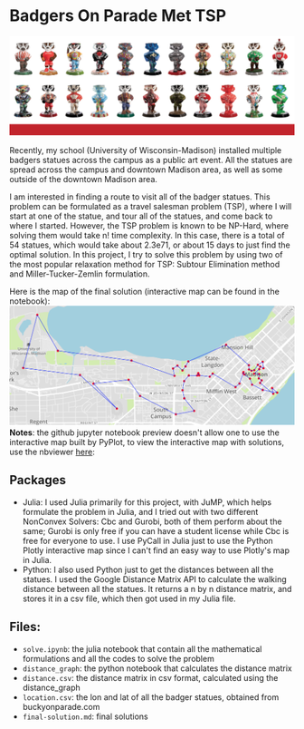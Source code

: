 # Badgers On Parade Met TSP

![Badgers on Parade](./badgers.png)

Recently, my school (University of Wisconsin-Madison) installed multiple badgers statues across the campus as a public art event. All the statues are spread across the campus and downtown Madison area, as well as some outside of the downtown Madison area.

I am interested in finding a route to visit all of the badger statues. This problem can be formulated as a travel salesman problem (TSP), where I will start at one of the statue, and tour all of the statues, and come back to where I started. However, the TSP problem is known to be NP-Hard, where solving them would take n! time complexity. In this case, there is a total of 54 statues, which would take about 2.3e71, or about 15 days to just find the optimal solution. In this project, I try to solve this problem by using two of the most popular relaxation method for TSP: Subtour Elimination method and Miller-Tucker-Zemlin formulation.


Here is the map of the final solution (interactive map can be found in the notebook):
![Final Solution Map](./final-map.png)
**Notes**: the github jupyter notebook preview doesn't allow one to use the interactive map built by PyPlot, to view the interactive map with solutions, use the nbviewer [here](http://nbviewer.jupyter.org/urls/asong4211.github.io/Badgers-On-Parade-Met-TSP/solve.ipynb):

## Packages
- Julia: I used Julia primarily for this project, with JuMP, which helps formulate the problem in Julia, and I tried out with two different NonConvex Solvers: Cbc and Gurobi, both of them perform about the same; Gurobi is only free if you can have a student license while Cbc is free for everyone to use. I use PyCall in Julia just to use the Python Plotly interactive map since I can't find an easy way to use Plotly's map in Julia.
- Python: I also used Python just to get the distances between all the statues. I used the Google Distance Matrix API to calculate the walking distance between all the statues. It returns a n by n distance matrix, and stores it in a csv file, which then got used in my Julia file.


## Files:
- `solve.ipynb`: the julia notebook that contain all the mathematical formulations and all the codes to solve the problem
- `distance_graph`: the python notebook that calculates the distance matrix
- `distance.csv`: the distance matrix in csv format, calculated using the distance_graph 
- `location.csv`: the lon and lat of all the badger statues, obtained from buckyonparade.com
- `final-solution.md`: final solutions
